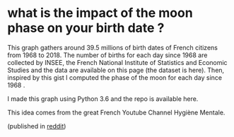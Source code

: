 # what is the impact of the moon phase on your birth date ?

This graph gathers around 39.5 millions of birth dates of French citizens from 1968 to 2018. The number of births for each day since 1968 are collected by INSEE, the French National Institute of Statistics and Economic Studies and the data are available on this page (the dataset is here). Then, inspired by this gist I computed the phase of the moon for each day since 1968 .

I made this graph using Python 3.6 and the repo is available here.

This idea comes from the great French Youtube Channel Hygiène Mentale.

(published in [reddit](https://www.reddit.com/r/dataisbeautiful/comments/guin2k/oc_what_impact_has_the_moon_on_birth_dates/))